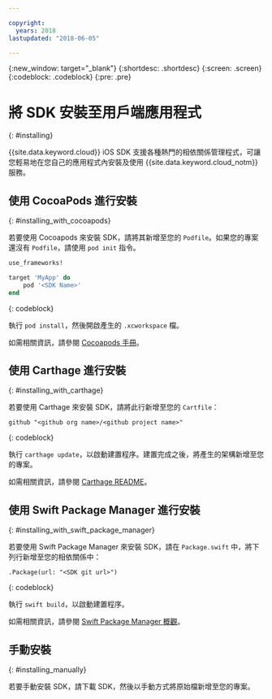 ```yaml
---

copyright:
  years: 2018
lastupdated: "2018-06-05"

---
```

{:new_window: target="_blank"}
{:shortdesc: .shortdesc}
{:screen: .screen}
{:codeblock: .codeblock}
{:pre: .pre}

# 將 SDK 安裝至用戶端應用程式
{: #installing}

{{site.data.keyword.cloud}} iOS SDK 支援各種熱門的相依關係管理程式，可讓您輕易地在您自己的應用程式內安裝及使用 {{site.data.keyword.cloud_notm}} 服務。

## 使用 CocoaPods 進行安裝
{: #installing_with_cocoapods}

若要使用 Cocoapods 來安裝 SDK，請將其新增至您的 `Podfile`。如果您的專案還沒有 `Podfile`，請使用 `pod init` 指令。
```ruby
use_frameworks!

target 'MyApp' do
    pod '<SDK Name>'
end
```
{: codeblock}

執行 `pod install`，然後開啟產生的 `.xcworkspace` 檔。

如需相關資訊，請參閱 [Cocoapods 手冊](https://guides.cocoapods.org/using/index.html)。

## 使用 Carthage 進行安裝
{: #installing_with_carthage}

若要使用 Carthage 來安裝 SDK，請將此行新增至您的 `Cartfile`：
```
github "<github org name>/<github project name>"
```
{: codeblock}

執行 `carthage update`，以啟動建置程序。建置完成之後，將產生的架構新增至您的專案。 

如需相關資訊，請參閱 [Carthage README](https://github.com/Carthage/Carthage#getting-started)。

## 使用 Swift Package Manager 進行安裝
{: #installing_with_swift_package_manager}

若要使用 Swift Package Manager 來安裝 SDK，請在 `Package.swift` 中，將下列行新增至您的相依關係中：
```
.Package(url: "<SDK git url>")
```
{: codeblock}

執行 `swift build`，以啟動建置程序。

如需相關資訊，請參閱 [Swift Package Manager 概觀](https://swift.org/package-manager/)。

## 手動安裝
{: #installing_manually}

若要手動安裝 SDK，請下載 SDK，然後以手動方式將原始檔新增至您的專案。
